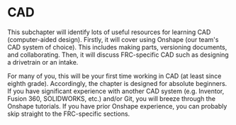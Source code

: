 # CAD

This subchapter will identify lots of useful resources for learning CAD (computer-aided design). Firstly, it will cover using Onshape (our team's CAD system of choice). This includes making parts, versioning documents, and collaborating. Then, it will discuss FRC-specific CAD such as designing a drivetrain or an intake.

For many of you, this will be your first time working in CAD (at least since eighth grade). Accordingly, the chapter is designed for absolute beginners. If you have significant experience with another CAD system (e.g. Inventor, Fusion 360, SOLIDWORKS, etc.) and/or Git, you will breeze through the Onshape tutorials. If you have prior Onshape experience, you can probably skip straight to the FRC-specific sections.
